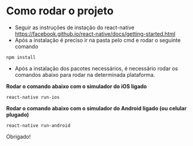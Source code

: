 # Como rodar o projeto

- Seguir as instruções de instação do react-native https://facebook.github.io/react-native/docs/getting-started.html
- Após a instalação é preciso ir na pasta pelo cmd e rodar o seguinte comando
```
npm install
```

- Após a instalação dos pacotes necessários, é necessário rodar os comandos abaixo para rodar na determinada plataforma.

**Rodar o comando abaixo com o simulador do iOS ligado**
```
react-native run-ios
```

**Rodar o comando abaixo com o simulador do Android ligado (ou celular plugado)**
```
react-native run-android
```

Obrigado!